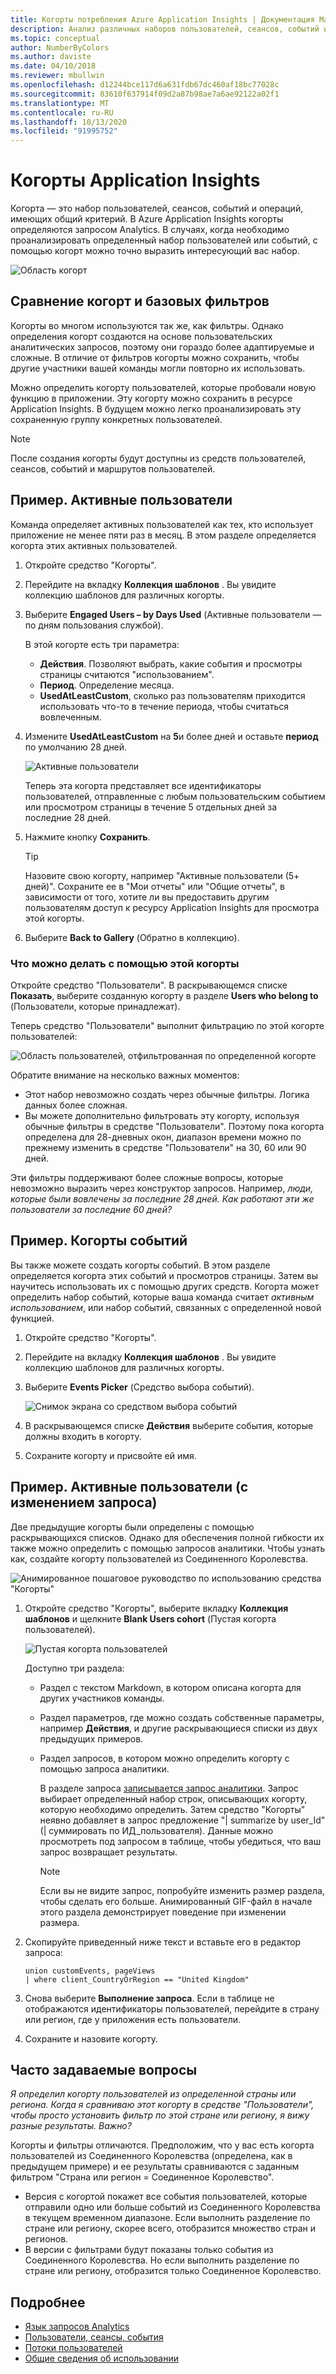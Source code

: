 ```yaml
---
title: Когорты потребления Azure Application Insights | Документация Майкрософт
description: Анализ различных наборов пользователей, сеансов, событий и операций по общему критерию.
ms.topic: conceptual
author: NumberByColors
ms.author: daviste
ms.date: 04/10/2018
ms.reviewer: mbullwin
ms.openlocfilehash: d12244bce117d6a631fdb67dc460af18bc77028c
ms.sourcegitcommit: 83610f637914f09d2a87b98ae7a6ae92122a02f1
ms.translationtype: MT
ms.contentlocale: ru-RU
ms.lasthandoff: 10/13/2020
ms.locfileid: "91995752"
---
```

# <a name="application-insights-cohorts"></a>Когорты Application Insights

Когорта — это набор пользователей, сеансов, событий и операций, имеющих общий критерий. В Azure Application Insights когорты определяются запросом Analytics. В случаях, когда необходимо проанализировать определенный набор пользователей или событий, с помощью когорт можно точно выразить интересующий вас набор.

![Область когорт](./media/usage-cohorts/001.png)

## <a name="cohorts-versus-basic-filters"></a>Сравнение когорт и базовых фильтров

Когорты во многом используются так же, как фильтры. Однако определения когорт создаются на основе пользовательских аналитических запросов, поэтому они гораздо более адаптируемые и сложные. В отличие от фильтров когорты можно сохранить, чтобы другие участники вашей команды могли повторно их использовать.

Можно определить когорту пользователей, которые пробовали новую функцию в приложении. Эту когорту можно сохранить в ресурсе Application Insights. В будущем можно легко проанализировать эту сохраненную группу конкретных пользователей.

> [!NOTE]
> После создания когорты будут доступны из средств пользователей, сеансов, событий и маршрутов пользователей.

## <a name="example-engaged-users"></a>Пример. Активные пользователи

Команда определяет активных пользователей как тех, кто использует приложение не менее пяти раз в месяц. В этом разделе определяется когорта этих активных пользователей.

1. Откройте средство "Когорты".

2. Перейдите на вкладку **Коллекция шаблонов** . Вы увидите коллекцию шаблонов для различных когорты.

3. Выберите **Engaged Users – by Days Used** (Активные пользователи — по дням пользования службой).

    В этой когорте есть три параметра:
    * **Действия**. Позволяют выбрать, какие события и просмотры страницы считаются "использованием".
    * **Период**. Определение месяца.
    * **UsedAtLeastCustom**, сколько раз пользователям приходится использовать что-то в течение периода, чтобы считаться вовлеченным.

4. Измените **UsedAtLeastCustom** на **5**и более дней и оставьте **период** по умолчанию 28 дней.

    ![Активные пользователи](./media/usage-cohorts/003.png)

    Теперь эта когорта представляет все идентификаторы пользователей, отправленные с любым пользовательским событием или просмотром страницы в течение 5 отдельных дней за последние 28 дней.

5. Нажмите кнопку **Сохранить**.

   > [!TIP]
   > Назовите свою когорту, например "Активные пользователи (5+ дней)". Сохраните ее в "Мои отчеты" или "Общие отчеты", в зависимости от того, хотите ли вы предоставить другим пользователям доступ к ресурсу Application Insights для просмотра этой когорты.

6. Выберите **Back to Gallery** (Обратно в коллекцию).

### <a name="what-can-you-do-by-using-this-cohort"></a>Что можно делать с помощью этой когорты

Откройте средство "Пользователи". В раскрывающемся списке **Показать**, выберите созданную когорту в разделе **Users who belong to** (Пользователи, которые принадлежат).

Теперь средство "Пользователи" выполнит фильтрацию по этой когорте пользователей:

![Область пользователей, отфильтрованная по определенной когорте](./media/usage-cohorts/004.png)

Обратите внимание на несколько важных моментов:

* Этот набор невозможно создать через обычные фильтры. Логика данных более сложная.
* Вы можете дополнительно фильтровать эту когорту, используя обычные фильтры в средстве "Пользователи". Поэтому пока когорта определена для 28-дневных окон, диапазон времени можно по прежнему изменить в средстве "Пользователи" на 30, 60 или 90 дней.

Эти фильтры поддерживают более сложные вопросы, которые невозможно выразить через конструктор запросов. Например, _люди, которые были вовлечены за последние 28 дней. Как работают эти же пользователи за последние 60 дней?_

## <a name="example-events-cohort"></a>Пример. Когорты событий

Вы также можете создать когорты событий. В этом разделе определяется когорта этих событий и просмотров страницы. Затем вы научитесь использовать их с помощью других средств. Когорта может определить набор событий, которые ваша команда считает _активным использованием_, или набор событий, связанных с определенной новой функцией.

1. Откройте средство "Когорты".

2. Перейдите на вкладку **Коллекция шаблонов** . Вы увидите коллекцию шаблонов для различных когорты.

3. Выберите **Events Picker** (Средство выбора событий).

    ![Снимок экрана со средством выбора событий](./media/usage-cohorts/006.png)

4. В раскрывающемся списке **Действия** выберите события, которые должны входить в когорту.

5. Сохраните когорту и присвойте ей имя.

## <a name="example-active-users-where-you-modify-a-query"></a>Пример. Активные пользователи (с изменением запроса)

Две предыдущие когорты были определены с помощью раскрывающихся списков. Однако для обеспечения полной гибкости их также можно определить с помощью запросов аналитики. Чтобы узнать как, создайте когорту пользователей из Соединенного Королевства.

![Анимированное пошаговое руководство по использованию средства "Когорты"](./media/usage-cohorts/cohorts0001.gif)

1. Откройте средство "Когорты", выберите вкладку **Коллекция шаблонов** и щелкните **Blank Users cohort** (Пустая когорта пользователей).

    ![Пустая когорта пользователей](./media/usage-cohorts/001.png)

    Доступно три раздела:
   * Раздел с текстом Markdown, в котором описана когорта для других участников команды.

   * Раздел параметров, где можно создать собственные параметры, например **Действия**, и другие раскрывающиеся списки из двух предыдущих примеров.

   * Раздел запросов, в котором можно определить когорту с помощью запроса аналитики.

     В разделе запроса [записывается запрос аналитики](/azure/kusto/query). Запрос выбирает определенный набор строк, описывающих когорту, которую необходимо определить. Затем средство "Когорты" неявно добавляет в запрос предложение "| summarize by user_Id" (| суммировать по ИД_пользователя). Данные можно просмотреть под запросом в таблице, чтобы убедиться, что ваш запрос возвращает результаты.

     > [!NOTE]
     > Если вы не видите запрос, попробуйте изменить размер раздела, чтобы сделать его больше. Анимированный GIF-файл в начале этого раздела демонстрирует поведение при изменении размера.

2. Скопируйте приведенный ниже текст и вставьте его в редактор запроса:

    ```KQL
    union customEvents, pageViews
    | where client_CountryOrRegion == "United Kingdom"
    ```

3. Снова выберите **Выполнение запроса**. Если в таблице не отображаются идентификаторы пользователей, перейдите в страну или регион, где у приложения есть пользователи.

4. Сохраните и назовите когорту.

## <a name="frequently-asked-questions"></a>Часто задаваемые вопросы

_Я определил когорту пользователей из определенной страны или региона. Когда я сравниваю этот когорту в средстве "Пользователи", чтобы просто установить фильтр по этой стране или региону, я вижу разные результаты. Важно?_

Когорты и фильтры отличаются. Предположим, что у вас есть когорта пользователей из Соединенного Королевства (определена, как в предыдущем примере) и ее результаты сравниваются с заданным фильтром "Страна или регион = Соединенное Королевство".

* Версия с когортой покажет все события пользователей, которые отправили одно или больше событий из Соединенного Королевства в текущем временном диапазоне. Если выполнить разделение по стране или региону, скорее всего, отобразится множество стран и регионов.
* В версии с фильтрами будут показаны только события из Соединенного Королевства. Но если выполнить разделение по стране или региону, отобразится только Соединенное Королевство.

## <a name="learn-more"></a>Подробнее

* [Язык запросов Analytics](../log-query/get-started-portal.md?toc=%252fazure%252fazure-monitor%252ftoc.json)
* [Пользователи, сеансы, события](usage-segmentation.md)
* [Потоки пользователей](usage-flows.md)
* [Общие сведения об использовании](usage-overview.md)